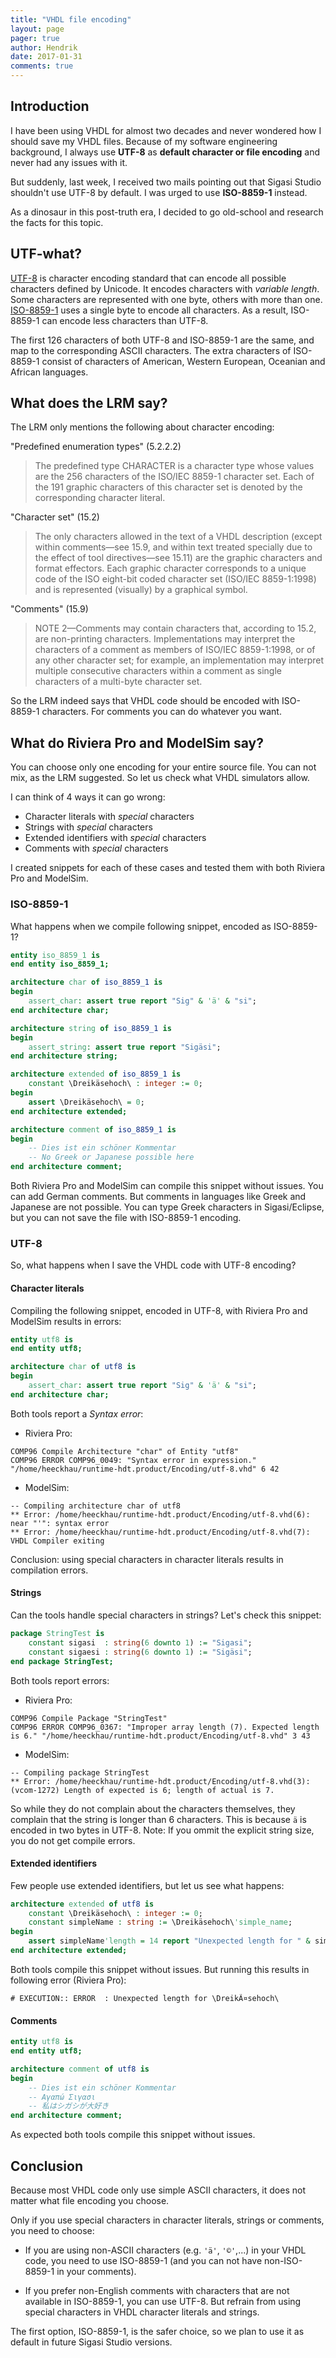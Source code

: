 ```yaml
---
title: "VHDL file encoding"
layout: page 
pager: true
author: Hendrik
date: 2017-01-31
comments: true
---
```

## Introduction

I have been using VHDL for almost two decades and never wondered how I should save my VHDL files. Because of my software engineering background, I always use **UTF-8** as **default character or file encoding** and never had any issues with it.

But suddenly, last week, I received two mails pointing out that Sigasi Studio shouldn't use UTF-8 by default. I was urged to use **ISO-8859-1** instead.

As a dinosaur in this post-truth era, I decided to go old-school and research the facts for this topic.

## UTF-what?

[UTF-8](https://en.wikipedia.org/wiki/UTF-8) is character encoding standard that can encode all possible characters defined by Unicode. It encodes characters with _variable length_. Some characters are represented with one byte, others with more than one. [ISO-8859-1](https://en.wikipedia.org/wiki/ISO-8859-1) uses a single byte to encode all characters. As a result, ISO-8859-1 can encode less characters than UTF-8.

The first 126 characters of both UTF-8 and ISO-8859-1 are the same, and map to the corresponding ASCII characters. The extra characters of ISO-8859-1 consist of characters of American, Western European, Oceanian and African languages.

## What does the LRM say?

The LRM only mentions the following about character encoding:

"Predefined enumeration types" (5.2.2.2)

> The predefined type CHARACTER is a character type whose values are the 256 characters of the ISO/IEC 8859-1 character set. Each of the 191 graphic characters of this character set is denoted by the corresponding character literal.

"Character set" (15.2)

> The only characters allowed in the text of a VHDL description (except within comments—see 15.9, and within text treated specially due to the effect of tool directives—see 15.11) are the graphic characters and format effectors. Each graphic character corresponds to a unique code of the ISO eight-bit coded character set (ISO/IEC 8859-1:1998) and is represented (visually) by a graphical symbol.

"Comments" (15.9)

> NOTE 2—Comments may contain characters that, according to 15.2, are non-printing characters. Implementations may interpret the characters of a comment as members of ISO/IEC 8859-1:1998, or of any other character set; for example, an implementation may interpret multiple consecutive characters within a comment as single characters of a multi-byte character set.

So the LRM indeed says that VHDL code should be encoded with ISO-8859-1 characters. For comments you can do whatever you want.

## What do Riviera Pro and ModelSim say?

You can choose only one encoding for your entire source file. You can not mix, as the LRM suggested. So let us check what VHDL simulators allow.

I can think of 4 ways it can go wrong:

* Character literals with _special_ characters
* Strings with _special_ characters
* Extended identifiers with _special_ characters
* Comments with _special_ characters

I created snippets for each of these cases and tested them with both Riviera Pro and ModelSim.

### ISO-8859-1

What happens when we compile following snippet, encoded as ISO-8859-1?

```vhdl
entity iso_8859_1 is
end entity iso_8859_1;

architecture char of iso_8859_1 is
begin
	assert_char: assert true report "Sig" & 'ä' & "si";
end architecture char;

architecture string of iso_8859_1 is
begin
	assert_string: assert true report "Sigäsi";
end architecture string;

architecture extended of iso_8859_1 is
	constant \Dreikäsehoch\ : integer := 0;
begin
	assert \Dreikäsehoch\ = 0;
end architecture extended;

architecture comment of iso_8859_1 is
begin
	-- Dies ist ein schöner Kommentar
	-- No Greek or Japanese possible here
end architecture comment;
```

Both Riviera Pro and ModelSim can compile this snippet without issues.
You can add German comments. But comments in languages like Greek and Japanese are not possible. You can type Greek characters in Sigasi/Eclipse, but you can not save the file with ISO-8859-1 encoding.

### UTF-8

So, what happens when I save the VHDL code with UTF-8 encoding?

#### Character literals

Compiling the following snippet, encoded in UTF-8, with Riviera Pro and ModelSim results in errors:

```vhdl
entity utf8 is
end entity utf8;

architecture char of utf8 is
begin
	assert_char: assert true report "Sig" & 'ä' & "si";
end architecture char;
```

Both tools report a _Syntax error_:

* Riviera Pro:  
```
COMP96 Compile Architecture "char" of Entity "utf8"
COMP96 ERROR COMP96_0049: "Syntax error in expression." "/home/heeckhau/runtime-hdt.product/Encoding/utf-8.vhd" 6 42
```
* ModelSim:  
```
-- Compiling architecture char of utf8
** Error: /home/heeckhau/runtime-hdt.product/Encoding/utf-8.vhd(6): near "'": syntax error
** Error: /home/heeckhau/runtime-hdt.product/Encoding/utf-8.vhd(7): VHDL Compiler exiting
```

Conclusion: using special characters in character literals results in compilation errors.


#### Strings

Can the tools handle special characters in strings? Let's check this snippet:

```vhdl
package StringTest is
	constant sigasi  : string(6 downto 1) := "Sigasi";
	constant sigaesi : string(6 downto 1) := "Sigäsi";
end package StringTest;
```

Both tools report errors:
* Riviera Pro:  
```
COMP96 Compile Package "StringTest"
COMP96 ERROR COMP96_0367: "Improper array length (7). Expected length is 6." "/home/heeckhau/runtime-hdt.product/Encoding/utf-8.vhd" 3 43
```
* ModelSim:  
```
-- Compiling package StringTest
** Error: /home/heeckhau/runtime-hdt.product/Encoding/utf-8.vhd(3): (vcom-1272) Length of expected is 6; length of actual is 7.
```

So while they do not complain about the characters themselves, they complain that the string is longer than 6 characters. This is because `ä` is encoded in two bytes in UTF-8.
Note: If you ommit the explicit string size, you do not get compile errors.

#### Extended identifiers

Few people use extended identifiers, but let us see what happens:

```vhdl
architecture extended of utf8 is
	constant \Dreikäsehoch\ : integer := 0;
	constant simpleName : string := \Dreikäsehoch\'simple_name;
begin
	assert simpleName'length = 14 report "Unexpected length for " & simpleName;
end architecture extended;
```

Both tools compile this snippet without issues. But running this results in following error (Riviera Pro):
```
# EXECUTION:: ERROR  : Unexpected length for \DreikÃ¤sehoch\
```

#### Comments

```vhdl
entity utf8 is
end entity utf8;

architecture comment of utf8 is
begin
	-- Dies ist ein schöner Kommentar
	-- Αγαπώ Σιγασι
	-- 私はシガシが大好き
end architecture comment;
```

As expected both tools compile this snippet without issues.

## Conclusion

Because most VHDL code only use simple ASCII characters, it does not matter what file encoding you choose.

Only if you use special characters in character literals, strings or comments, you need to choose:

* If you are using non-ASCII characters (e.g. `'ä'`, `'©'`,...) in your VHDL code, you need to use ISO-8859-1 (and you can not have non-ISO-8859-1 in your comments).

* If you prefer non-English comments with characters that are not available in ISO-8859-1, you can use UTF-8. But refrain from using special characters in VHDL character literals and strings.

The first option, ISO-8859-1, is the safer choice, so we plan to use it as default in future Sigasi Studio versions.
